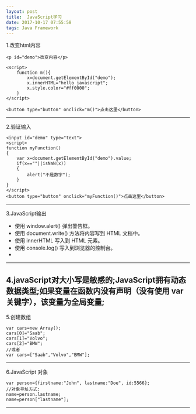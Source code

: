 ```yaml
---
layout: post
title:  JavaScript学习
date: 2017-10-17 07:55:58
tags: Java Framework
---
```

1.改变html内容

```
<p id="demo">改变内容</p>

<script>
    function m(){
        x=document.getElementById("demo");
        x.innerHTML="hello javascript";
        x.style.color="#ff0000";
    }
</script>

<button type="button" onclick="m()">点击这里</button>

```
---


2.验证输入
```
<input id="demo" type="text">
<script>
function myFunction()
{
	var x=document.getElementById("demo").value;
	if(x==""||isNaN(x))
	{
		alert("不是数字");
	}
}
</script>
<button type="button" onclick="myFunction()">点击这里</button>
```
---

3.JavaScript输出
- 使用 window.alert() 弹出警告框。
- 使用 document.write() 方法将内容写到 HTML 文档中。
- 使用 innerHTML 写入到 HTML 元素。
- 使用 console.log() 写入到浏览器的控制台。
- 
---

4.javaScript对大小写是敏感的;JavaScript拥有动态数据类型;如果变量在函数内没有声明（没有使用 var 关键字），该变量为全局变量;
---
5.创建数组
```
var cars=new Array();
cars[0]="Saab";
cars[1]="Volvo";
cars[2]="BMW";
//或者
var cars=["Saab","Volvo","BMW"];
```
---
6.JavaScript 对象
```
var person={firstname:"John", lastname:"Doe", id:5566};
//对象寻址方式:
name=person.lastname;
name=person["lastname"];
```
---
